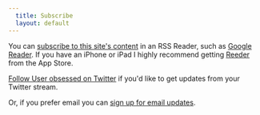```yaml
---
  title: Subscribe
  layout: default
---
```


You can [subscribe to this site's content][subscribe] in an RSS Reader, such as [Google Reader][reader]. If you have an iPhone or iPad I highly recommend getting [Reeder][] from the App Store.

[Follow User obsessed on Twitter][twitter] if you'd like to get updates from your Twitter stream.

Or, if you prefer email you can [sign up for email updates][email].

[subscribe]: http://feeds.feedburner.com/UserObsessed
[reader]:    http://reader.google.com
[reeder]:    http://reederapp.com/
[twitter]:   http://twitter.com/userobsessed
[email]:     http://feedburner.google.com/fb/a/mailverify?uri=UserObsessed&loc=en_US
